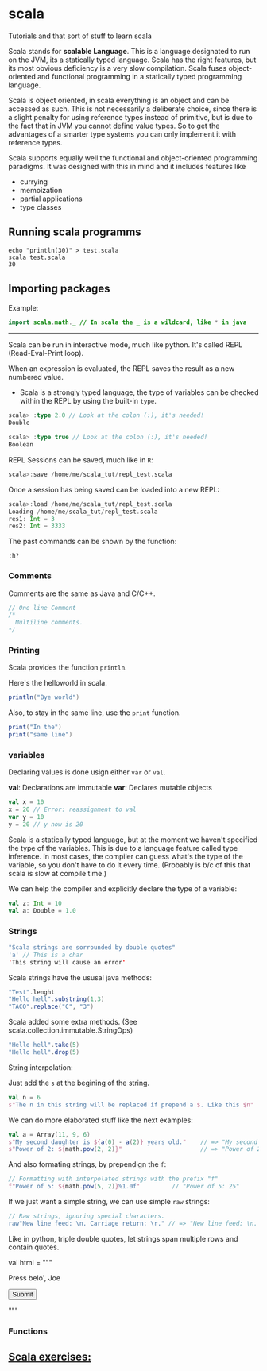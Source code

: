 # scala
Tutorials and that sort of stuff to learn scala

Scala stands for __scalable Language__. This is a language designated to run on
the JVM, its a statically typed language. Scala has the right features, but its
most obvious deficiency is a very slow compilation. Scala fuses object-oriented
and functional programming in a statically typed programming language.

Scala is object oriented, in scala everything is an object and can be accessed
as such. This is not necessarily a deliberate choice, since there is a slight
penalty for using reference types instead of primitive, but is due to the
fact that in JVM you cannot define value types. So to get the advantages of a
smarter type systems you can only implement it with reference types.


Scala supports equally well the functional and object-oriented programming
paradigms. It was designed with this in mind and it includes features like
* currying
* memoization
* partial applications
* type classes

## Running scala programms
```
echo "println(30)" > test.scala
scala test.scala
30
```

## Importing packages
Example:
```java
import scala.math._ // In scala the _ is a wildcard, like * in java
```

- - -

 Scala can be run in interactive mode, much like python. It's called REPL
(Read-Eval-Print loop).

When an expression is evaluated, the REPL saves the result as a new numbered value.

* Scala is a strongly typed language, the type of variables can be checked within
the REPL by using the built-in `type`.

```scala
scala> :type 2.0 // Look at the colon (:), it's needed!
Double

scala> :type true // Look at the colon (:), it's needed!
Boolean
```


REPL Sessions can be saved, much like in `R`:
```scala
scala>:save /home/me/scala_tut/repl_test.scala
```
Once a session has being saved can be loaded into a new REPL:
```scala
scala>:load /home/me/scala_tut/repl_test.scala
Loading /home/me/scala_tut/repl_test.scala
res1: Int = 3
res2: Int = 3333
```

The past commands can be shown by the function:
```
:h?
```


### Comments
Comments are the same as Java and C/C++.
```scala
// One line Comment
/*
  Multiline comments.
*/
```

### Printing
Scala provides the function `println`.

Here's the helloworld in scala.
```scala
println("Bye world")
```
Also, to stay in the same line, use the `print` function.
```scala
print("In the")
print("same line")
```


### variables
Declaring values is done usign either `var` or `val`.

**val**: Declarations are immutable
**var**: Declares mutable objects
```scala
val x = 10
x = 20 // Error: reassignment to val
var y = 10
y = 20 // y now is 20
```


Scala is a statically typed language, but at the moment we haven't specified the
type of the variables. This is due to a language feature called type inference.
In most cases, the compiler can guess what's the type of the variable, so you
don't have to do it every time. (Probably is b/c of this that scala is slow
  at compile time.)

We can help the compiler and explicitly declare the type of a variable:
```scala
val z: Int = 10
val a: Double = 1.0
```

### Strings
```scala
"Scala strings are sorrounded by double quotes"
'a' // This is a char
'This string will cause an error'
```


Scala strings have the ususal java methods:
```scala
"Test".lenght
"Hello hell".substring(1,3)
"TACO".replace("C", "3")
```

Scala added some extra methods. (See scala.collection.immutable.StringOps)
```scala
"Hello hell".take(5)
"Hello hell".drop(5)
```

String interpolation:

Just add the `s` at the begining of the string.
```scala
val n = 6
s"The n in this string will be replaced if prepend a $. Like this $n"
```
We can do more elaborated stuff like the next examples:
```scala
val a = Array(11, 9, 6)
s"My second daughter is ${a(0) - a(2)} years old."    // => "My second daughter is 5 years old."
s"Power of 2: ${math.pow(2, 2)}"                      // => "Power of 2: 4"
```

And also formating strings, by prependign the `f`:
```scala
// Formatting with interpolated strings with the prefix "f"
f"Power of 5: ${math.pow(5, 2)}%1.0f"         // "Power of 5: 25"
```

If we just want a simple string, we can use simple `raw` strings:
```scala
// Raw strings, ignoring special characters.
raw"New line feed: \n. Carriage return: \r." // => "New line feed: \n. Carriage return: \r."
```

Like in python, triple double quotes, let strings span multiple rows and contain
quotes.

val html = """<form id="daform">
                <p>Press belo', Joe</p>
                <input type="submit">
              </form>"""





### Functions


## [Scala exercises:](https://www.scala-exercises.org/)
